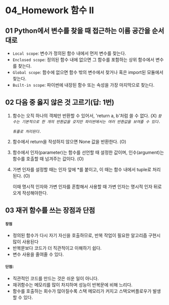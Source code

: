# 04_Homework 함수 II

## 01 Python에서 변수를 찾을 때 접근하는 이름 공간을 순서대로

- `Local scope`: 변수가 정의된 함수 내에서 먼저 변수를 찾는다.
- `Enclosed scope`: 정의된 함수 내에 없으면 그 함수를 포함하는 상위 함수에서 변수를 찾는다.
- `Global scope`: 함수에 없으면 함수 밖의 변수에서 찾거나 혹은 import된 모듈에서 찾는다.
- `Built-in scope`: 파이썬에 내장된 함수 또는 속성을 가장 마지막으로 찾는다.



## 02 다음 중 옳지 않은 것 고르기(답: 1번)

1. 함수는 오직 하나의 객체만 반환할 수 있어서, 'return a, b'처럼 쓸 수 없다. (X)
   *`함수는 기본적으로 한 개의 반환값을 갖지만 파이썬에서는 여러 반환값을 보여줄 수 있다.`*

   *`튜플로 처리된다.`*
   
2. 함수에서 return을 작성하지 않으면 None 값을 반환한다. (O)

3. 함수에서 인자(parameter)는 함수를 선언할 때 설정한 값이며, 인수(argument)는 함수를 호출할 때 넘겨주는 값이다. (O)

4. 가변 인자를 설정할 때는 인자 앞에 *를 붙이고, 이 때는 함수 내에서 tuple로 처리된다. (O)	

   이때 명시적 인자와 가변 인자를 혼합해서 사용할 때 가변 인자는 명시적 인자 뒤로 오게 작성해야한다.



## 03 재귀 함수를 쓰는 장점과 단점

#### `장점`
- 정의된 함수가 다시 자기 자신을 호출하므로, 반복 작업이 필요한 알고리즘 구현시 많이 사용된다
- 반복문보다 코드가 더 직관적이고 이해하기 쉽다.
- 변수 사용을 줄여줄 수 있다.

#### `단점`:

- 직관적인 코드를 만드는 것은 쉬운 일이 아니다.
- 재귀함수는 메모리를 많이 차지하며 성능이 반복문에 비해 느리다.
- 함수를 호출하는 회수가 많아질수록 스택 메모리가 커지고 스택오버플로우가 발생할 수 있다.

